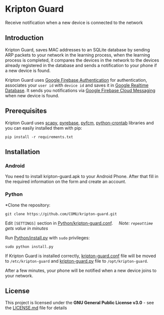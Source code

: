 # Kripton Guard
Receive notification when a new device is connected to the network
## Introduction
Kripton Guard, saves MAC addresses to an SQLite database by sending ARP packets to your network in the learning process, when the learning process is completed, it compares the devices in the network to the devices already registered in the database and sends a notification to your phone if a new device is found.

Kripton Guard uses [Google Firebase Authentication](https://firebase.google.com/docs/auth/) for authentication, associates your  `user id` with `device id` and saves it in [Google Realtime Database](https://firebase.google.com/docs/database/).  It sends you notifications via [Google Firebase Cloud Messaging](https://firebase.google.com/docs/cloud-messaging/) when new device is found.

## Prerequisites
Kripton Guard uses [scapy](https://github.com/secdev/scapy), [pyrebase](https://github.com/thisbejim/Pyrebase), [pyfcm](https://github.com/olucurious/PyFCM), [python-crontab](https://github.com/doctormo/python-crontab) libraries and you can easily installed them with pip:
```
pip install -r requirements.txt
```
## Installation
### Android
You need to install kripton-guard.apk to your Android Phone. After that fill in the required information on the form and create an account.
### Python
*Clone the repository:
```
git clone https://github.com/COMU/kripton-guard.git
```
Edit `[SETTINGS]` section in [Python/kripton-guard.conf](https://github.com/COMU/kripton-guard/blob/master/Python/kripton-guard.conf "kripton-guard.conf").
*&nbsp;&nbsp;&nbsp;&nbsp;Note: `repeattime` gets value in minutes*

Run [Python/install.py](https://github.com/COMU/kripton-guard/blob/master/Python/install.py "install.py") with `sudo` privileges:
```
sudo python install.py
```
If Kripton Guard is installed correctly, [kripton-guard.conf](https://github.com/COMU/kripton-guard/blob/master/Python/kripton-guard.conf "kripton-guard.conf") file will be moved to `/etc/kripton-guard` and [kripton-guard.py](https://github.com/COMU/kripton-guard/blob/master/Python/kripton-guard.py "kripton-guard.py") file to `/opt/kripton-guard`.

After a few minutes, your phone will be notified when a new device joins to your network.

## License

This project is licensed under the **GNU General Public License v3.0** - see the [LICENSE.md](https://github.com/COMU/kripton-guard/blob/master/LICENSE) file for details
